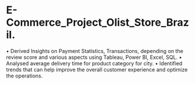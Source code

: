 # E-Commerce_Project_Olist_Store_Brazil.
•	Derived Insights on Payment Statistics, Transactions, depending on the review score and various aspects using Tableau, Power BI, Excel, SQL.
•	 Analysed average delivery time for product category for city.
•	 Identified trends that can help improve the overall customer experience and optimize the operations.

